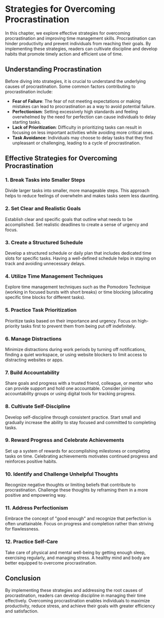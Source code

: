 Strategies for Overcoming Procrastination
==================================================

In this chapter, we explore effective strategies for overcoming procrastination and improving time management skills. Procrastination can hinder productivity and prevent individuals from reaching their goals. By implementing these strategies, readers can cultivate discipline and develop habits that promote timely action and efficient use of time.

Understanding Procrastination
-----------------------------

Before diving into strategies, it is crucial to understand the underlying causes of procrastination. Some common factors contributing to procrastination include:

* **Fear of Failure**: The fear of not meeting expectations or making mistakes can lead to procrastination as a way to avoid potential failure.
* **Perfectionism**: Setting excessively high standards and feeling overwhelmed by the need for perfection can cause individuals to delay starting tasks.
* **Lack of Prioritization**: Difficulty in prioritizing tasks can result in focusing on less important activities while avoiding more critical ones.
* **Task Avoidance**: Individuals may choose to delay tasks that they find unpleasant or challenging, leading to a cycle of procrastination.

Effective Strategies for Overcoming Procrastination
---------------------------------------------------

### 1. **Break Tasks into Smaller Steps**

Divide larger tasks into smaller, more manageable steps. This approach helps to reduce feelings of overwhelm and makes tasks seem less daunting.

### 2. **Set Clear and Realistic Goals**

Establish clear and specific goals that outline what needs to be accomplished. Set realistic deadlines to create a sense of urgency and focus.

### 3. **Create a Structured Schedule**

Develop a structured schedule or daily plan that includes dedicated time slots for specific tasks. Having a well-defined schedule helps in staying on track and avoiding unnecessary delays.

### 4. **Utilize Time Management Techniques**

Explore time management techniques such as the Pomodoro Technique (working in focused bursts with short breaks) or time blocking (allocating specific time blocks for different tasks).

### 5. **Practice Task Prioritization**

Prioritize tasks based on their importance and urgency. Focus on high-priority tasks first to prevent them from being put off indefinitely.

### 6. **Manage Distractions**

Minimize distractions during work periods by turning off notifications, finding a quiet workspace, or using website blockers to limit access to distracting websites or apps.

### 7. **Build Accountability**

Share goals and progress with a trusted friend, colleague, or mentor who can provide support and hold one accountable. Consider joining accountability groups or using digital tools for tracking progress.

### 8. **Cultivate Self-Discipline**

Develop self-discipline through consistent practice. Start small and gradually increase the ability to stay focused and committed to completing tasks.

### 9. **Reward Progress and Celebrate Achievements**

Set up a system of rewards for accomplishing milestones or completing tasks on time. Celebrating achievements motivates continued progress and reinforces positive habits.

### 10. **Identify and Challenge Unhelpful Thoughts**

Recognize negative thoughts or limiting beliefs that contribute to procrastination. Challenge these thoughts by reframing them in a more positive and empowering way.

### 11. **Address Perfectionism**

Embrace the concept of "good enough" and recognize that perfection is often unattainable. Focus on progress and completion rather than striving for flawlessness.

### 12. **Practice Self-Care**

Take care of physical and mental well-being by getting enough sleep, exercising regularly, and managing stress. A healthy mind and body are better equipped to overcome procrastination.

Conclusion
----------

By implementing these strategies and addressing the root causes of procrastination, readers can develop discipline in managing their time effectively. Overcoming procrastination enables individuals to maximize productivity, reduce stress, and achieve their goals with greater efficiency and satisfaction.
